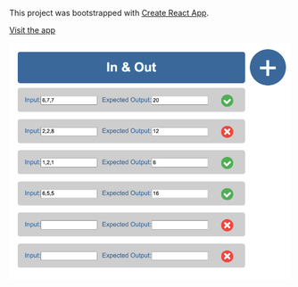 This project was bootstrapped with [Create React App](https://github.com/facebook/create-react-app).

[Visit the app](www.in-and-out.surge.sh)

![](in-and-out.png)
